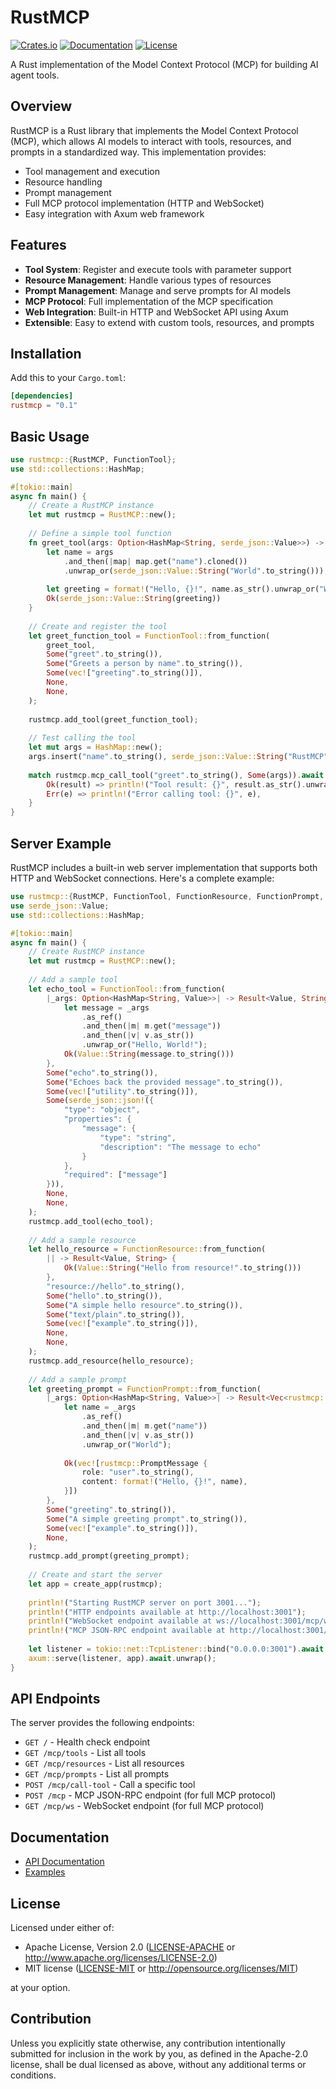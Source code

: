 # RustMCP

[![Crates.io](https://img.shields.io/crates/v/rustmcp.svg)](https://crates.io/crates/rustmcp)
[![Documentation](https://docs.rs/rustmcp/badge.svg)](https://docs.rs/rustmcp)
[![License](https://img.shields.io/crates/l/rustmcp.svg)](https://github.com/zhangyi/rustmcp-rs/blob/main/LICENSE)

A Rust implementation of the Model Context Protocol (MCP) for building AI agent tools.

## Overview

RustMCP is a Rust library that implements the Model Context Protocol (MCP), which allows AI models to interact with tools, resources, and prompts in a standardized way. This implementation provides:

- Tool management and execution
- Resource handling
- Prompt management
- Full MCP protocol implementation (HTTP and WebSocket)
- Easy integration with Axum web framework

## Features

- **Tool System**: Register and execute tools with parameter support
- **Resource Management**: Handle various types of resources
- **Prompt Management**: Manage and serve prompts for AI models
- **MCP Protocol**: Full implementation of the MCP specification
- **Web Integration**: Built-in HTTP and WebSocket API using Axum
- **Extensible**: Easy to extend with custom tools, resources, and prompts

## Installation

Add this to your `Cargo.toml`:

```toml
[dependencies]
rustmcp = "0.1"
```

## Basic Usage

```rust
use rustmcp::{RustMCP, FunctionTool};
use std::collections::HashMap;

#[tokio::main]
async fn main() {
    // Create a RustMCP instance
    let mut rustmcp = RustMCP::new();
    
    // Define a simple tool function
    fn greet_tool(args: Option<HashMap<String, serde_json::Value>>) -> Result<serde_json::Value, String> {
        let name = args
            .and_then(|map| map.get("name").cloned())
            .unwrap_or(serde_json::Value::String("World".to_string()));
        
        let greeting = format!("Hello, {}!", name.as_str().unwrap_or("World"));
        Ok(serde_json::Value::String(greeting))
    }
    
    // Create and register the tool
    let greet_function_tool = FunctionTool::from_function(
        greet_tool,
        Some("greet".to_string()),
        Some("Greets a person by name".to_string()),
        Some(vec!["greeting".to_string()]),
        None,
        None,
    );
    
    rustmcp.add_tool(greet_function_tool);
    
    // Test calling the tool
    let mut args = HashMap::new();
    args.insert("name".to_string(), serde_json::Value::String("RustMCP".to_string()));
    
    match rustmcp.mcp_call_tool("greet".to_string(), Some(args)).await {
        Ok(result) => println!("Tool result: {}", result.as_str().unwrap_or("Unknown")),
        Err(e) => println!("Error calling tool: {}", e),
    }
}
```

## Server Example

RustMCP includes a built-in web server implementation that supports both HTTP and WebSocket connections. Here's a complete example:

```rust
use rustmcp::{RustMCP, FunctionTool, FunctionResource, FunctionPrompt, create_app};
use serde_json::Value;
use std::collections::HashMap;

#[tokio::main]
async fn main() {
    // Create RustMCP instance
    let mut rustmcp = RustMCP::new();
    
    // Add a sample tool
    let echo_tool = FunctionTool::from_function(
        |_args: Option<HashMap<String, Value>>| -> Result<Value, String> {
            let message = _args
                .as_ref()
                .and_then(|m| m.get("message"))
                .and_then(|v| v.as_str())
                .unwrap_or("Hello, World!");
            Ok(Value::String(message.to_string()))
        },
        Some("echo".to_string()),
        Some("Echoes back the provided message".to_string()),
        Some(vec!["utility".to_string()]),
        Some(serde_json::json!({
            "type": "object",
            "properties": {
                "message": {
                    "type": "string",
                    "description": "The message to echo"
                }
            },
            "required": ["message"]
        })),
        None,
        None,
    );
    rustmcp.add_tool(echo_tool);
    
    // Add a sample resource
    let hello_resource = FunctionResource::from_function(
        || -> Result<Value, String> {
            Ok(Value::String("Hello from resource!".to_string()))
        },
        "resource://hello".to_string(),
        Some("hello".to_string()),
        Some("A simple hello resource".to_string()),
        Some("text/plain".to_string()),
        Some(vec!["example".to_string()]),
        None,
        None,
    );
    rustmcp.add_resource(hello_resource);
    
    // Add a sample prompt
    let greeting_prompt = FunctionPrompt::from_function(
        |_args: Option<HashMap<String, Value>>| -> Result<Vec<rustmcp::PromptMessage>, String> {
            let name = _args
                .as_ref()
                .and_then(|m| m.get("name"))
                .and_then(|v| v.as_str())
                .unwrap_or("World");
            
            Ok(vec![rustmcp::PromptMessage {
                role: "user".to_string(),
                content: format!("Hello, {}!", name),
            }])
        },
        Some("greeting".to_string()),
        Some("A simple greeting prompt".to_string()),
        Some(vec!["example".to_string()]),
        None,
    );
    rustmcp.add_prompt(greeting_prompt);
    
    // Create and start the server
    let app = create_app(rustmcp);
    
    println!("Starting RustMCP server on port 3001...");
    println!("HTTP endpoints available at http://localhost:3001");
    println!("WebSocket endpoint available at ws://localhost:3001/mcp/ws");
    println!("MCP JSON-RPC endpoint available at http://localhost:3001/mcp");
    
    let listener = tokio::net::TcpListener::bind("0.0.0.0:3001").await.unwrap();
    axum::serve(listener, app).await.unwrap();
}
```

## API Endpoints

The server provides the following endpoints:

- `GET /` - Health check endpoint
- `GET /mcp/tools` - List all tools
- `GET /mcp/resources` - List all resources
- `GET /mcp/prompts` - List all prompts
- `POST /mcp/call-tool` - Call a specific tool
- `POST /mcp` - MCP JSON-RPC endpoint (for full MCP protocol)
- `GET /mcp/ws` - WebSocket endpoint (for full MCP protocol)

## Documentation

- [API Documentation](https://docs.rs/rustmcp)
- [Examples](https://github.com/yourusername/rustmcp-rs/tree/main/examples)

## License

Licensed under either of:

- Apache License, Version 2.0 ([LICENSE-APACHE](LICENSE-APACHE) or http://www.apache.org/licenses/LICENSE-2.0)
- MIT license ([LICENSE-MIT](LICENSE-MIT) or http://opensource.org/licenses/MIT)

at your option.

## Contribution

Unless you explicitly state otherwise, any contribution intentionally submitted for inclusion in the work by you, as defined in the Apache-2.0 license, shall be dual licensed as above, without any additional terms or conditions.